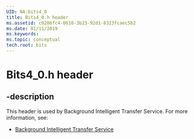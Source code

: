 ```yaml
---
UID: NA:bits4_0
title: Bits4_0.h header
ms.assetid: c0286fc4-0610-3b23-92d1-8323fcaec5b2
ms.date: 01/11/2019
ms.keywords: 
ms.topic: conceptual
tech.root: bits
---
```


# Bits4_0.h header


## -description


This header is used by Background Intelligent Transfer Service. For more information, see:

- [Background Intelligent Transfer Service](../_bits/index.md)


